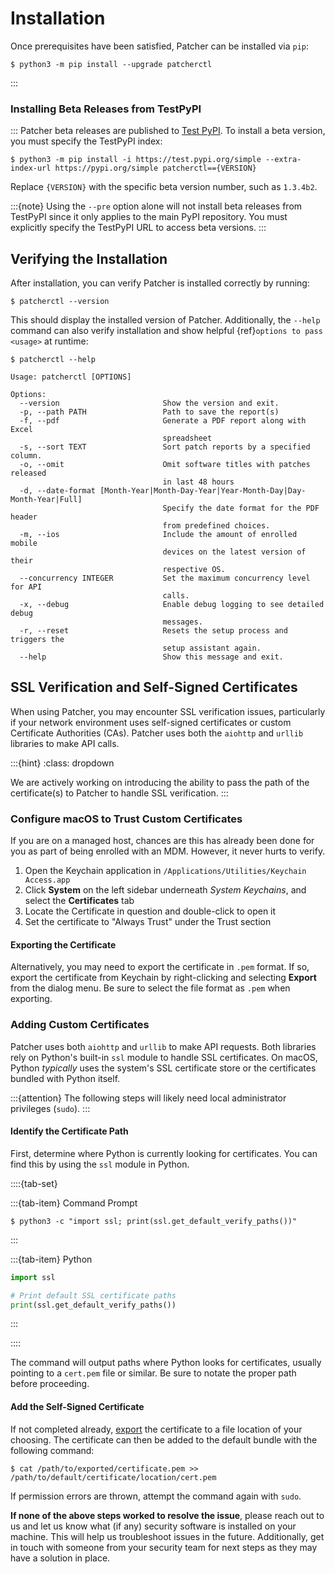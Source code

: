 # Installation

Once prerequisites have been satisfied, Patcher can be installed via `pip`:

```console
$ python3 -m pip install --upgrade patcherctl
```
:::
### Installing Beta Releases from TestPyPI
:::
Patcher beta releases are published to [Test PyPI](https://test.pypi.org/project/patcherctl/). To install a beta version, you must specify the TestPyPI index:

```console
$ python3 -m pip install -i https://test.pypi.org/simple --extra-index-url https://pypi.org/simple patcherctl=={VERSION}
```

Replace `{VERSION}` with the specific beta version number, such as `1.3.4b2`.

:::{note}
Using the `--pre` option alone will not install beta releases from TestPyPI since it only applies to the main PyPI repository. You must explicitly specify the TestPyPI URL to access beta versions.
:::

## Verifying the Installation

After installation, you can verify Patcher is installed correctly by running: 

```console
$ patcherctl --version
```

This should display the installed version of Patcher. Additionally, the `--help` command can also verify installation and show helpful {ref}`options to pass <usage>` at runtime: 

```shell
$ patcherctl --help

Usage: patcherctl [OPTIONS]

Options:
  --version                       Show the version and exit.
  -p, --path PATH                 Path to save the report(s)
  -f, --pdf                       Generate a PDF report along with Excel
                                  spreadsheet
  -s, --sort TEXT                 Sort patch reports by a specified column.
  -o, --omit                      Omit software titles with patches released
                                  in last 48 hours
  -d, --date-format [Month-Year|Month-Day-Year|Year-Month-Day|Day-Month-Year|Full]
                                  Specify the date format for the PDF header
                                  from predefined choices.
  -m, --ios                       Include the amount of enrolled mobile
                                  devices on the latest version of their
                                  respective OS.
  --concurrency INTEGER           Set the maximum concurrency level for API
                                  calls.
  -x, --debug                     Enable debug logging to see detailed debug
                                  messages.
  -r, --reset                     Resets the setup process and triggers the
                                  setup assistant again.
  --help                          Show this message and exit.
```

## SSL Verification and Self-Signed Certificates

When using Patcher, you may encounter SSL verification issues, particularly if your network environment uses self-signed certificates or custom Certificate Authorities (CAs). Patcher uses both the `aiohttp` and `urllib` libraries to make API calls.

:::{hint}
:class: dropdown

We are actively working on introducing the ability to pass the path of the certificate(s) to Patcher to handle SSL verification. 
:::

### Configure macOS to Trust Custom Certificates

If you are on a managed host, chances are this has already been done for you as part of being enrolled with an MDM. However, it never hurts to verify. 

1. Open the Keychain application in `/Applications/Utilities/Keychain Access.app`
2. Click **System** on the left sidebar underneath *System Keychains*, and select the **Certificates** tab
3. Locate the Certificate in question and double-click to open it
4. Set the certificate to "Always Trust" under the Trust section

#### Exporting the Certificate

Alternatively, you may need to export the certificate in `.pem` format. If so, export the certificate from Keychain by right-clicking and selecting **Export** from the dialog menu. Be sure to select the file format as `.pem` when exporting. 

### Adding Custom Certificates

Patcher uses both `aiohttp` and `urllib` to make API requests. Both libraries rely on Python's built-in `ssl` module to handle SSL certificates. On macOS, Python *typically* uses the system's SSL certificate store or the certificates bundled with Python itself. 

:::{attention}
The following steps will likely need local administrator privileges (`sudo`). 
:::

#### Identify the Certificate Path

First, determine where Python is currently looking for certificates. You can find this by using the `ssl` module in Python.

::::{tab-set}

:::{tab-item} Command Prompt
```console
$ python3 -c "import ssl; print(ssl.get_default_verify_paths())"
```
:::

:::{tab-item} Python
```python
import ssl

# Print default SSL certificate paths
print(ssl.get_default_verify_paths())
```
:::

::::

The command will output paths where Python looks for certificates, usually pointing to a `cert.pem` file or similar. Be sure to notate the proper path before proceeding.

#### Add the Self-Signed Certificate

If not completed already, [export](#exporting-the-certificate) the certificate to a file location of your choosing. The certificate can then be added to the default bundle with the following command: 

```console
$ cat /path/to/exported/certificate.pem >> /path/to/default/certificate/location/cert.pem
```

If permission errors are thrown, attempt the command again with `sudo`. 

**If none of the above steps worked to resolve the issue**, please reach out to us and let us know what (if any) security software is installed on your machine. This will help us troubleshoot issues in the future. Additionally, get in touch with someone from your security team for next steps as they may have a solution in place. 
